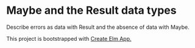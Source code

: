 # Maybe and the Result data types

Describe errors as data with Result and the absence of data with Maybe.

This project is bootstrapped with [Create Elm App.](https://github.com/halfzebra/create-elm-app)
